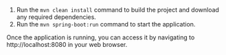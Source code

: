 1. Run the `mvn clean install` command to build the project and download any required dependencies.
2. Run the `mvn spring-boot:run` command to start the application.

Once the application is running, you can access it by navigating to http://localhost:8080 in your web browser.
